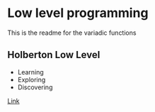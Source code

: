 # Low level programming

This is the readme for the variadic functions 

## Holberton Low Level

* Learning
* Exploring
* Discovering

[Link](google.com)